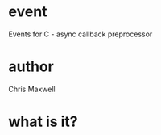 event
=====

Events for C - async callback preprocessor

author
======
Chris Maxwell

what is it?
===========


